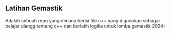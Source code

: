 ## Latihan Gemastik
<p></p>
Adalah sebuah repo yang dimana berisi file c++ yang digunakan sebagai belajar ulangg tentang c++ dan berlatih logika untuk lomba gemastik 2024✨
